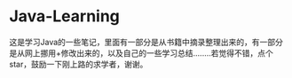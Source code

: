 # Java-Learning
这是学习Java的一些笔记，里面有一部分是从书籍中摘录整理出来的，有一部分是从网上挪用+修改出来的，以及自己的一些学习总结........若觉得不错，点个star，鼓励一下刚上路的求学者，谢谢。
